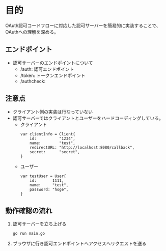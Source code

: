 
# 目的

OAuth認可コードフローに対応した認可サーバーを簡易的に実装することで、OAuthへの理解を深める。

## エンドポイント


- 認可サーバーのエンドポイントについて
  - /auth: 認可エンドポイント
  - /token: トークンエンドポイント
  - /authcheck: 

## 注意点

- クライアント側の実装は行なっていない
- 認可サーバーではクライアントとユーザーをハードコーディングしている。
  - クライアント
    ```
    var clientInfo = Client{
        id:          "1234",
        name:        "test",
        redirectURL: "http://localhost:8080/callback",
        secret:      "secret",
    }
    ```
  - ユーザー
    ```
    var testUser = User{
        id:       1111,
        name:     "test",
        password: "hoge",
    }
    ```

## 動作確認の流れ

1. 認可サーバーを立ち上げる
   ```
   go run main.go
   ```
 
2. ブラウザに行き認可エンドポイントへアクセスへリクエストを送る
